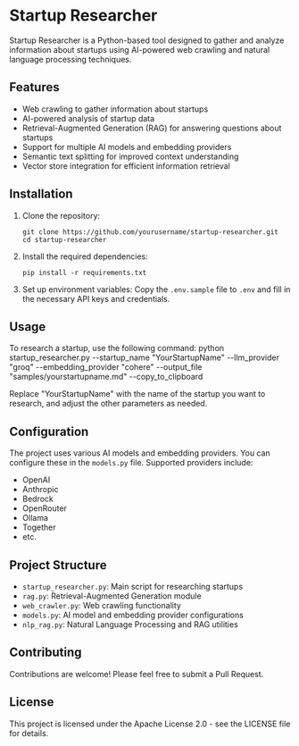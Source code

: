 # Startup Researcher

Startup Researcher is a Python-based tool designed to gather and analyze information about startups using AI-powered web crawling and natural language processing techniques.

## Features

- Web crawling to gather information about startups
- AI-powered analysis of startup data
- Retrieval-Augmented Generation (RAG) for answering questions about startups
- Support for multiple AI models and embedding providers
- Semantic text splitting for improved context understanding
- Vector store integration for efficient information retrieval

## Installation

1. Clone the repository:
   ```
   git clone https://github.com/yourusername/startup-researcher.git
   cd startup-researcher
   ```

2. Install the required dependencies:
   ```
   pip install -r requirements.txt
   ```

3. Set up environment variables:
   Copy the `.env.sample` file to `.env` and fill in the necessary API keys and credentials.

## Usage

To research a startup, use the following command:
python startup_researcher.py --startup_name "YourStartupName" --llm_provider "groq" --embedding_provider "cohere" --output_file "samples/yourstartupname.md" --copy_to_clipboard

Replace "YourStartupName" with the name of the startup you want to research, and adjust the other parameters as needed.

## Configuration

The project uses various AI models and embedding providers. You can configure these in the `models.py` file. Supported providers include:

- OpenAI
- Anthropic
- Bedrock
- OpenRouter
- Ollama
- Together
- etc.

## Project Structure

- `startup_researcher.py`: Main script for researching startups
- `rag.py`: Retrieval-Augmented Generation module
- `web_crawler.py`: Web crawling functionality
- `models.py`: AI model and embedding provider configurations
- `nlp_rag.py`: Natural Language Processing and RAG utilities

## Contributing

Contributions are welcome! Please feel free to submit a Pull Request.

## License

This project is licensed under the Apache License 2.0 - see the LICENSE file for details.